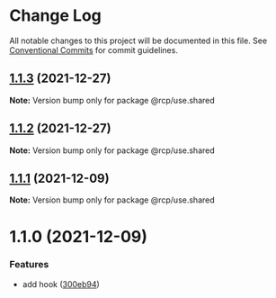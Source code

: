 # Change Log

All notable changes to this project will be documented in this file.
See [Conventional Commits](https://conventionalcommits.org) for commit guidelines.

<a name="1.1.3"></a>

## [1.1.3](https://github.com/imcuttle/rcp/compare/@rcp/use.shared@1.1.2...@rcp/use.shared@1.1.3) (2021-12-27)

**Note:** Version bump only for package @rcp/use.shared

<a name="1.1.2"></a>

## [1.1.2](https://github.com/imcuttle/rcp/compare/@rcp/use.shared@1.1.1...@rcp/use.shared@1.1.2) (2021-12-27)

**Note:** Version bump only for package @rcp/use.shared

<a name="1.1.1"></a>

## [1.1.1](https://github.com/imcuttle/rcp/compare/@rcp/use.shared@1.1.0...@rcp/use.shared@1.1.1) (2021-12-09)

**Note:** Version bump only for package @rcp/use.shared

<a name="1.1.0"></a>

# 1.1.0 (2021-12-09)

### Features

- add hook ([300eb94](https://github.com/imcuttle/rcp/commit/300eb94))
